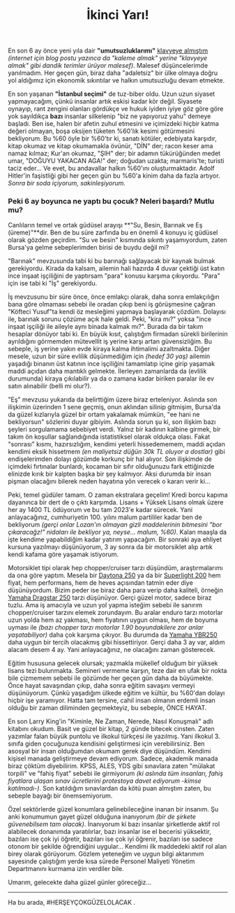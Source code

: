 ﻿---
layout: single
name: ikinci-yari
title: "İkinci Yarı!"
category: articles
---

En son 6 ay önce yeni yıla dair **"umutsuzluklarımı"** [klavyeye almıştım](https://aydinkabatas.github.io/articles/yeni-yila-girerken) *(internet için blog postu yazınca da "kaleme almak" yerine "klavyeye almak" gibi dandik terimler ürüyor malesef)*. Malesef düşüncelerimde yanılmadım. Her geçen gün, biraz daha "adaletsiz" bir ülke olmaya doğru yol aldığımız için ekonomik sıkıntılar ve halkın umutsuzluğu devam etmekte.

En son yaşanan **"İstanbul seçimi"** de tuz-biber oldu. Uzun uzun siyaset yapmayacağım, çünkü insanlar artık eskisi kadar kör değil. Siyasete oynayıp, rant zengini olanları gördükçe ve hukuk iyiden iyiye göz göre göre yok sayıldıkça **bazı** insanlar silkelenip "biz ne yapıyoruz yahu" demeye başladı. Ben ise, halen bir afetin zuhul etmesini ve içimizdeki hiçbir katma değeri olmayan, boşa oksijen tüketen %60'lık kesimi götürmesini bekliyorum. Bu %60 öyle bir %60'tır ki, sanatı kötüler, edebiyata karşıdır, kitap okumaz ve kitap okumamakla övünür, "DİN" der; racon keser ama namaz kılmaz; Kur'an okumaz, "ŞIH" der; bir adamın tükürüğünden medet umar, "DOĞUYU YAKACAN AGA!" der; doğudan uzakta; marmaris'te; turisti taciz eder... Ve evet, bu andavallar halkın %60'ını oluşturmaktadır. Adolf Hitler'in faşistliği gibi her geçen gün bu %60'a kinim daha da fazla artıyor.
*Sonra bir soda içiyorum, sakinleşiyorum.*

### Peki 6 ay boyunca ne yaptı bu çocuk? Neleri başardı? Mutlu mu?

Canlıların temel ve ortak güdüsel arayışı **"Su, Besin, Barınak ve Eş (üreme)"**dir. Ben de bu süre zarfında bu en önemli 4 konuyu iç güdüsel olarak gözden geçirdim. "Su ve besin" kısmında sıkıntı yaşamıyordum, zaten Bursa'ya gelme sebeplerimden birisi de buydu değil mi?

"Barınak" mevzusunda tabi ki bu barınağı sağlayacak bir kaynak bulmak gerekiyordu. Kirada da kalsam, ailemin hali hazırda 4 duvar çektiği üst katın ince inşaat işçiliğini de yaptırsam "para" konusu karşıma çıkıyordu. "Para" için ise tabi ki "İş" gerekiyordu.

İş mevzusunu bir süre önce, önce emlakçı olarak, daha sonra emlakçılığın bana göre olmaması sebebi ile oradan çıkıp beni iş görüşmesine çağıran "Köfteci Yusuf"ta kendi öz mesleğimi yapmaya başlayarak çözdüm. Dolayısı ile, barınak sorunu çözüme açık hale geldi. Peki, "kira mı?" yoksa "ince inşaat işçiliği ile aileyle aynı binada kalmak mı?". Burada da bir takım hesaplar dönüyor tabi ki. En büyük kısıt, çalıştığım firmadan sürekli birilerinin ayrıldığını görmemden mütevellit iş yerine karşı artan güvensizliğim. Bu sebeple, iş yerine yakın evde kiraya kalma ihtimalimi azaltmakta. Diğer mesele, uzun bir süre evlilik düşünmediğim için *(hedef 30 yaş)* ailemin yaşadığı binanın üst katının ince işçiliğini tamamlatıp içine girip yaşamak maddi açıdan daha mantıklı gelmekte. İlerleyen zamanlarda da (evlilik durumunda) kiraya çıkılabilir ya da o zamana kadar biriken paralar ile ev satın alınabilir (belli mi olur?).

"Eş" mevzusu yukarıda da belirttiğim üzere biraz erteleniyor. Aslında son ilişkimin üzerinden 1 sene geçmiş, onun aklından silinip gitmişim, Bursa'da da güzel kızlarıyla güzel bir ortam yakalamak mümkün, "ee hani ne bekliyorsun" sözlerini duyar gibiyim. Aslında sorun şu ki, son ilişkim bazı şeyleri sorgulamama sebebiyet verdi. Yalnız bir kadının kalbine girmek, bir takım ön koşullar sağlandığında istatistiksel olarak oldukça olası. Fakat "sonrası" kısmı, hazırsızlığım, kendimi yeterli hissedememem, maddi açıdan kendimi eksik hissetmem *(en maliyetsiz düğün 30k TL oluyor a dostlar)* gibi endişelerimden dolayı gözümde korkunç bir hal alıyor. Son ilişkimde de içimdeki fırtınalar bunlardı, kocaman bir sıfır olduğunuzu fark ettiğinizde elinizde kırık bir kalpten başka bir şey kalmıyor. Aksi durumda bir insan pişman olacağını bilerek neden hayatına yön verecek o kararı verir ki...

Peki, temel güdüler tamam. O zaman ekstralara geçelim! Kredi borcu kapıma dayanınca bir dert de o çıktı karşımda. Lisans + Yüksek Lisans olmak üzere her ay 1400 TL ödüyorum ve bu tam 2023'e kadar sürecek. Yani anlayacağınız, cumhuriyetin 100. yılını malum partililer kadar ben de bekliyorum *(gerçi onlar Lozan'ın olmayan gizli maddelerinin bitmesini "bor çıkaracağz!" nidaları ile bekliyor ya, neyse... malum, %60)*. Kalan maaşla da işte kendime yapabildiğim kadar yatırım yapacağım. Bir sonraki aya ehliyet kursuna yazılmayı düşünüyorum, 3 ay sonra da bir motorsiklet alıp artık kendi kafama göre yaşamak istiyorum. 

Motorsiklet tipi olarak hep chopper/cruiser tarzı düşündüm, araştırmalarımı da ona göre yaptım. Mesela bir [Daytona 250](http://i.hizliresim.com/j4r35r.png) ya da bir [Superlight 200](https://kubamotor.com.tr/wp-content/uploads/superlight-200-06.jpg) hem fiyat, hem performans, hem de heves açısından tatmin eder diye düşünüyordum. Bizim peder ise biraz daha para verip daha kaliteli, örneğin [Yamaha Dragstar 250](https://www.motorcular.com/files/1000x1000_img_-13-_1799179226.jpg) tarzı düşünüyor. Gerçi güzel motor, sadece biraz tuzlu. Ama iş amacıyla ve uzun yol yapma isteğim sebebi ile sanırım chopper/cruiser tarzını elemek zorundayım. Bu aralar enduro tarzı motorlar uzun yolda hem az yakması, hem fiyatının uygun olması, hem de boyuma uyması ile *(bazı chopper tarzı motorlar 1.90 boyundakilere zor anlar yaşatabiliyor)* daha çok karşıma çıkıyor. Bu durumda da [Yamaha YBR250](https://www.visordown.com/sites/default/files/styles/v2_large/public/7160.jpg) daha uygun bir tercih olacakmış gibi hissettiriyor. Gerçi daha 3 ay var, aldım alacam desem 4 ay. Yani anlayacağınız, ne olacağını zaman gösterecek.

Eğitim hususuna gelecek olursak; yazmakla mükellef olduğum bir yüksek lisans tezi bulunmakta. Semineri vermeme karşın, teze dair en ufak bir nokta bile çizmemem sebebi ile gözümde her geçen gün daha da büyümekte. Önce hayat savaşından çıkıp, daha sonra eğitim savaşını vermeyi düşünüyorum. Çünkü yaşadığım ülkede eğitim ve kültür, bu %60'dan dolayı hiçbir işe yaramıyor. Hatta tam tersine, cahil insan olmanın erdemli insan olduğu bir zaman diliminden geçmekteyiz, bu sebeple, ÖNCE HAYAT.

En son Larry King'in "Kiminle, Ne Zaman, Nerede, Nasıl Konuşmalı" adlı kitabını okudum. Basit ve güzel bir kitap, 2 günde bitecek cinsten. Zaten yazımlar falan büyük puntolu ve ilkokul türkçesi ile yazılmış. Yani ilkokul 3. sınıfa giden çocuğunuza kendisini geliştirmesi için verebilirsiniz. Ben asosyal bir insan olduğumdan okumam gerek diye düşündüm. Kendimi kişisel manada geliştirmeye devam ediyorum. Sadece, akademik manada biraz çöktüm diyebilirim. KPSS, ALES, YDS gibi sınavlara zaten "mülakat torpili" ve "fahiş fiyat" sebebi ile girmiyorum *(ki aslında tüm insanları, fahiş fiyatlara ulaşan sınav ücretlerini protestoya davet ediyorum -kimse katılmadı-)*. Son katıldığım sınavlardan da kötü puan almıştım zaten, bu sebeple bayağı bir önemsemiyorum.

Özel sektörlerde güzel konumlara gelinebileceğine inanan bir insanım. Şu anki konumumun gayet güzel olduğuna inanıyorum *(bir de şirkete güvenebilsem tam olacak)*. İnanıyorum ki bazı insanlar şirketlerde aktif rol alabilecek donanımda yaratılırlar, bazı insanlar ise el becerisi yüksektir, bazıları ise çok iyi öğretir, bazıları ise çok iyi öğrenir, bazıları ise sadece otonom bir şekilde öğrendiğini uygular... Kendimi ilk maddedeki aktif rol alan birey olarak görüyorum. Gözlem yeteneğim ve uygun bilgi aktarımım sayesinde çalıştığım yerde kısa sürede Personel Maliyeti Yönetim Departmanını kurmama izin verdiler bile. 

Umarım, gelecekte daha güzel günler göreceğiz...

---

Ha bu arada, #HERŞEYÇOKGÜZELOLACAK .  